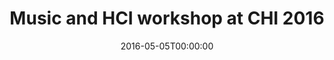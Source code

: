 ---
acronym: Music and HCI
date: '2016-05-05T00:00:00'
ext_url: http://mcl.open.ac.uk/music-chi
location: San Jose, California, USA
submission_date: '2016-01-08T00:00:00'
title: Music and HCI workshop at CHI 2016
---